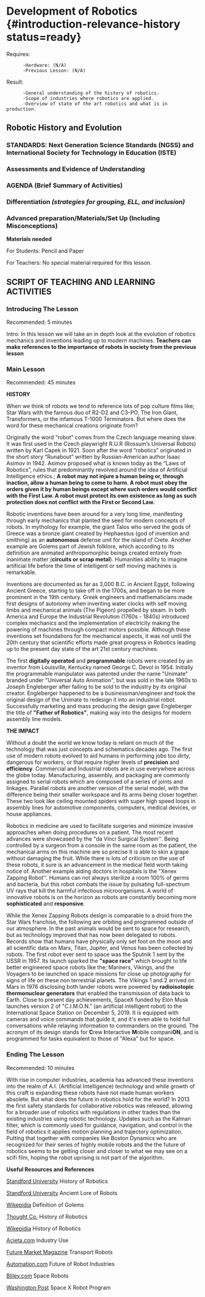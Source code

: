 # Development of Robotics {#introduction-relevance-history status=ready}

<div class='requirements' markdown='1'>

Requires:

          -Hardware: (N/A)
          -Previous Lesson: (N/A)

Result:

          -General understanding of the history of robotics.
          -Scope of industries where robotics are applied.
          -Overview of state of the art robotics and what is in production.
         
</div>

## Robotic History and Evolution


### STANDARDS: Next Generation Science Standards (NGSS) and International Society for Technology in Education (ISTE)


### Assessments and Evidence of Understanding


### AGENDA (Brief Summary of Activities)


### Differentiation _(strategies for grouping, ELL, and inclusion)_


### Advanced preparation/Materials/Set Up (Including Misconceptions)

**Materials needed**

For Students: Pencil and Paper

For Teachers: No special material required for this lesson.


## SCRIPT OF TEACHING AND LEARNING ACTIVITIES


### Introducing The Lesson

Recommended:  5 minutes

Intro: In this lesson we will take an in depth look at the evolution of robotics mechanics and inventions leading up to modern machines.
        **Teachers can make references to the importance of robots in society from the previous lesson**

### Main Lesson

Recommended: 45 minutes

**HISTORY**

When we think of robots we tend to reference lots of pop culture films like; Star Wars with the famous duo of R2-D2 and C3-PO, The Iron Giant, Transformers, or the infamous T-1000 Terminators. But where does the word for these mechanical creations originate from?

Originally the word “robot” comes from the Czech language meaning slave. It was first used in the Czech playwright R.U.R (Rossum’s Universal Robots) written by Karl Capek in 1921. Soon after the word “robotics” originated in the short story “Runabout” written by Russian-American author Isaac Asimov in 1942. Asimov proposed what is known today as the “Laws of Robotics”, rules that predominantly revolved around the idea of Artificial Intelligence ethics.; **A robot may not injure a human being or, through inaction, allow a human being to come to harm. A robot must obey the orders given it by human beings except where such orders would conflict with the First Law. A robot must protect its own existence as long as such protection does not conflict with the First or Second Law.**

Robotic inventions have been around for a very long time, manifesting through early mechanics that planted the seed for modern concepts of robots. In mythology for example, the giant Talos who served the gods of Greece was a bronze giant created by Hephaestus (god of invention and smithing) as an **autonomous** defense unit for the island of Crete. Another example are Golems part of Jewish folklore, which according to its definition are animated anthropomorphic beings created entirely from inanimate matter (**circuits or scrap metal**). Humanities ability to imagine artificial life before the time of intelligent or self moving machines is remarkable.

Inventions are documented as far as 3,000 B.C. in Ancient Egypt, following Ancient Greece, starting to take off in the 1700s, and began to be more prominent in the 19th century. Greek engineers and mathematicians made first designs of autonomy when inventing water clocks with self moving limbs and mechanical animals (The Pigeon) propelled by steam. In both America and Europe the Industrial Revolution (1760s - 1840s) introduced complex mechanics and the implementation of electricity making the powering of machines through compact motors possible. Although these inventions set foundations for the mechanical aspects, it was not until the 20th century that scientific efforts made great progress in Robotics leading up to the present day state of the art 21st century machines.

The first **digitally operated** and **programmable** robots were created by an inventor from Louisville, Kentucky named George C. Devol in 1954. Initially the programmable manipulator was patented under the name "Unimate" branded under "Universal Auto Animation", but was sold in the late 1960s to Joseph Engleberger after failing to be sold to the industry by its original creator. Engleberger happened to be a businessman/engineer and took the original design of the Unimate to redesign it into an industrial robot. Successfully marketing and mass producing the design gave Engleberger the title of **"Father of Robotics"**, making way into the designs for modern assembly line models.

**THE IMPACT**

Without a doubt the world we know today is reliant on much of the technology that was just concepts and schematics decades ago. The first use of modern robots evolved to aid humans in performing jobs too dirty, dangerous for workers, or that require higher levels of **precision** and **efficiency**. Commercial and Industrial robots are in use everywhere across the globe today. Manufacturing, assembly, and packaging are commonly assigned to serial robots which are composed of a series of joints and linkages. Parallel robots are another version of the serial model, with the difference being their smaller workspace and its arms being closer together. These two look like ceiling mounted spiders with super high speed loops in assembly lines for automotive components, computers, medical devices, or house appliances.

Robotics in medicine are used to facilitate surgeries and minimize invasive approaches when doing procedures on a patient. The most recent advances were showcased by the "da Vinci Surgical System''. Being controlled by a surgeon from a console in the same room as the patient, the mechanical arms on this machine are so precise it is able to skin a grape without damaging the fruit. While there is lots of criticism on the use of these robots, it sure is an advancement in the medical field worth taking notice of. Another example aiding doctors in hospitals is the "Xenex Zapping Robot''. Humans can not always sterilize a room 100% of germs and bacteria, but this robot combats the issue by pulsating full-spectrum UV rays that kill the harmful infectious microorganisms. A world of innovative robots is on the horizon as robots are constantly becoming more **sophisticated** and **responsive**.

While the Xenex Zapping Robots design is comparable to a droid from the Star Wars franchise, the following are orbiting and programmed outside of our atmosphere. In the past animals would be sent to space for research, but as technology improved that has now been delegated to robots. Records show that humans have physically only set foot on the moon and all scientific data on Mars, Titan, Jupiter, and Venus has been collected by robots. The first robot ever sent to space was the Sputnik 1 sent by the USSR in 1957. Its launch sparked the **"space race"**  which brought to life better engineered space robots like the; Mariners, Vikings, and the Voyagers to be launched on space missions for close up photography for signs of life on these non terrestrial planets. The Vikings 1 and 2 arrived on Mars in 1976 disclosing both lander robots were powered by **radioisotopic thermonuclear generators** that enabled the transmission of data back to Earth. Close to present day achievements, SpaceX funded by Elon Musk launches version 2 of "C.I.M.O.N." (an artificial intelligent robot) to the International Space Station on December 5, 2019. It is equipped with cameras and voice commands that guide it, and it's even able to hold full conversations while relaying information to commanders on the ground. The acronym of its design stands for **C**rew **I**nteractive **M**obile compani**ON**, and is programmed for tasks equivalent to those of "Alexa" but for space.

### Ending The Lesson

Recommended: 10 minutes

With rise in computer industries, academia has advanced these inventions into the realm of A.I. (Artificial Intelligence) technology and while growth of this craft is expanding these robots have not made human workers absolete. But what does the future in robotics hold for the world? In 2013 the first safety standards for collaborative robotics was released, allowing for a broader use of robotics with regulations in other trades than the existing industries using robotic technology. Updates such as the Kalman filter, which is commonly used for guidance, navigation, and control in the field of robotics it applies motion planning and trajectory optimization. Putting that together with companies like Boston Dynamics who are recognized for their series of highly mobile robots and the the future of robotics seems to be getting closer and closer to what we may see on a scifi film, hoping the robot uprising is not part of the algorithm. 

**Useful Resources and References**

[Standford University](https://cs.stanford.edu/people/eroberts/courses/soco/projects/1998-99/robotics/history.html) History of Robotics

[Standford University](https://news.stanford.edu/2019/02/28/ancient-myths-reveal-early-fantasies-artificial-life/) Ancient Lore of Robots

[Wikepidia](https://en.wikipedia.org/wiki/Golem) Definition of Golems

[Thought Co.](https://www.thoughtco.com/timeline-of-robots-1992363) History of Robotics

[Wikepidia](https://en.wikipedia.org/wiki/History_of_robots) History of Robotics

[Acieta.com](https://www.acieta.com/automation-application/assembly-robotics/) Industry Use

[Future Market Magazine](https://future-markets-magazine.com/en/markets-technology-en/transport-robots/) Transport Robots

[Automation.com](https://www.automation.com/en-us/articles/2016-2/what-does-the-future-hold-for-robotics) Future of Robot Industries

[Bliley.com](https://blog.bliley.com/robots-used-in-space-exploration) Space Robots

[Washington Post](https://www.washingtonpost.com/news/the-switch/wp/2018/06/29/spacex-is-flying-an-artificially-intelligent-robot-named-cimon-to-the-international-space-station/) Space X Robot Program